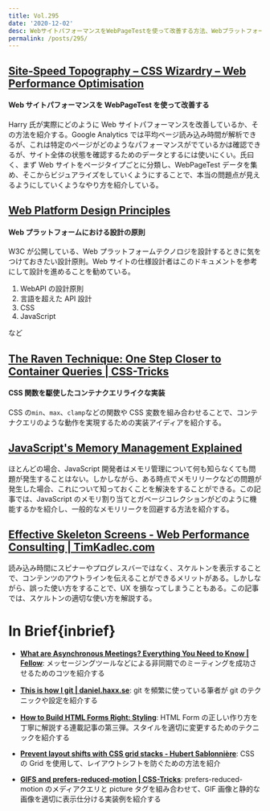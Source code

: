 ```yaml
---
title: Vol.295
date: '2020-12-02'
desc: WebサイトパフォーマンスをWebPageTestを使って改善する方法、Webプラットフォームにおける設計の原則、CSS関数を駆使したコンテナクエリライクな実装、ほか計10リンク
permalink: /posts/295/
---
```


## [Site-Speed Topography – CSS Wizardry – Web Performance Optimisation](https://csswizardry.com/2020/11/site-speed-topography/)

#### Web サイトパフォーマンスを WebPageTest を使って改善する

Harry 氏が実際にどのように Web サイトパフォーマンスを改善しているか、その方法を紹介する。Google Analytics では平均ページ読み込み時間が解析できるが、これは特定のページがどのようなパフォーマンスがでているかは確認できるが、サイト全体の状態を確認するためのデータとするには使いにくい。氏曰く、まず Web サイトをページタイプごとに分類し、WebPageTest データを集め、そこからビジュアライズをしていくようにすることで、本当の問題点が見えるようにしていくようなやり方を紹介している。

## [Web Platform Design Principles](https://www.w3.org/TR/design-principles/)

#### Web プラットフォームにおける設計の原則

W3C が公開している、Web プラットフォームテクノロジを設計するときに気をつけておきたい設計原則。Web サイトの仕様設計者はこのドキュメントを参考にして設計を進めることを勧めている。

1. WebAPI の設計原則
2. 言語を超えた API 設計
3. CSS
4. JavaScript

など

## [The Raven Technique: One Step Closer to Container Queries | CSS-Tricks](https://css-tricks.com/the-raven-technique-one-step-closer-to-container-queries/)

#### CSS 関数を駆使したコンテナクエリライクな実装

CSS の`min`、`max`、`clamp`などの関数や CSS 変数を組み合わせることで、コンテナクエリのような動作を実現するための実装アイディアを紹介する。

## [JavaScript's Memory Management Explained](https://felixgerschau.com/javascript-memory-management/)

ほとんどの場合、JavaScript 開発者はメモリ管理について何も知らなくても問題が発生することはない。しかしながら、ある時点でメモリリークなどの問題が発生した場合、これについて知っておくことを解決をすることができる。この記事では、JavaScript のメモリ割り当てとガベージコレクションがどのように機能するかを紹介し、一般的なメモリリークを回避する方法を紹介する。

## [Effective Skeleton Screens - Web Performance Consulting | TimKadlec.com](https://timkadlec.com/remembers/2020-11-02-skeleton-screens/)

読み込み時間にスピナーやプログレスバーではなく、スケルトンを表示することで、コンテンツのアウトラインを伝えることができるメリットがある。しかしながら、誤った使い方をすることで、UX を損なってしまうこともある。この記事では、スケルトンの適切な使い方を解説する。

# In Brief{inbrief}

- **[What are Asynchronous Meetings? Everything You Need to Know | Fellow](https://fellow.app/blog/2020/asynchronous-meetings-everything-you-need-to-know/)**: メッセージングツールなどによる非同期でのミーティングを成功させるためのコツを紹介する

- **[This is how I git | daniel.haxx.se](https://daniel.haxx.se/blog/2020/11/09/this-is-how-i-git/)**: git を頻繁に使っている筆者が git のテクニックや設定を紹介する

- **[How to Build HTML Forms Right: Styling](https://austingil.com/build-html-forms-right-styling/)**: HTML Form の正しい作り方を丁寧に解説する連載記事の第三弾。スタイルを適切に変更するためのテクニックを紹介する

- **[Prevent layout shifts with CSS grid stacks - Hubert Sablonnière](https://www.hsablonniere.com/prevent-layout-shifts-with-css-grid-stacks--qcj5jo/)**: CSS の Grid を使用して、レイアウトシフトを防ぐための方法を紹介

- **[GIFS and prefers-reduced-motion | CSS-Tricks](https://css-tricks.com/gifs-and-prefers-reduced-motion/)**: prefers-reduced-motion のメディアクエリと picture タグを組み合わせて、GIF 画像と静的な画像を適切に表示仕分ける実装例を紹介する
